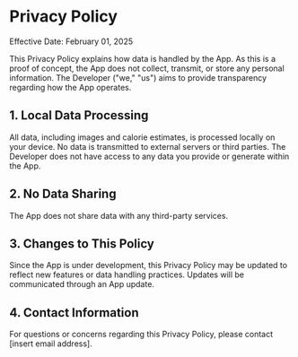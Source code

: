 
# Privacy Policy

Effective Date: February 01, 2025

This Privacy Policy explains how data is handled by the App. As this is a proof of concept, the App does not collect, transmit, or store any personal information. The Developer ("we," "us") aims to provide transparency regarding how the App operates.

## 1. Local Data Processing

All data, including images and calorie estimates, is processed locally on your device. No data is transmitted to external servers or third parties. The Developer does not have access to any data you provide or generate within the App.

## 2. No Data Sharing

The App does not share data with any third-party services. 

## 3. Changes to This Policy

Since the App is under development, this Privacy Policy may be updated to reflect new features or data handling practices. Updates will be communicated through an App update.

## 4. Contact Information

For questions or concerns regarding this Privacy Policy, please contact [insert email address].
